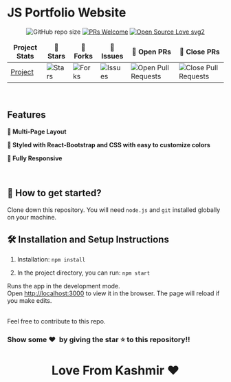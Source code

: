 # JS Portfolio Website



<div align="center">

![GitHub repo size](https://img.shields.io/github/repo-size/nayeem7866/portfolio?color=yellow)  [![PRs Welcome](https://img.shields.io/badge/PRs-welcome-brightgreen.svg?style=flat-square)](http://makeapullrequest.com) [![Open Source Love svg2](https://badges.frapsoft.com/os/v2/open-source.svg?v=103)](https://github.com/ellerbrock/open-source-badges/)
</div>

<table align="center">
    <thead align="center">
        <tr border: 1px;>
            <td><b>Project Stats</td>
            <td><b>🌟 Stars</b></td>
            <td><b>🍴 Forks</b></td>
            <td><b>🐛 Issues</b></td>
            <td><b>🔔 Open PRs</b></td>
            <td><b>🔕 Close PRs</b></td>
        </tr>
     </thead>
    <tbody>
         <tr>
            <td><a href="https://github.com/19sajib/portfolio"</a>Project</td>
            <td><img alt="Stars" src="https://img.shields.io/github/stars/nayeem7866/portfolio?style=flat&logo=github"/></td>
             <td><img alt="Forks" src="https://img.shields.io/github/forks/nayeem7866/portfolio?style=flat&logo=github"/></td>
            <td><img alt="Issues" src="https://img.shields.io/github/issues/nayeem7866/portfolio?style=flat&logo=github"/></td>
            <td><img alt="Open Pull Requests" src="https://img.shields.io/github/issues-pr/nayeem7866/portfolio?style=flat&logo=github"/></td>
           <td><img alt="Close Pull Requests" src="https://img.shields.io/github/issues-pr-closed/nayeem7866/portfolio?style=flat&color=critical&logo=github"/></td>
        </tr>
    </tbody>
</table>

<br/>

## Features

**📖 Multi-Page Layout**

**🎨 Styled with React-Bootstrap and CSS with easy to customize colors**

**📱 Fully Responsive**

<br />

## 🚀 How to get started?

Clone down this repository. You will need `node.js` and `git` installed globally on your machine.

## 🛠 Installation and Setup Instructions

1. Installation: `npm install`

2. In the project directory, you can run: `npm start`

Runs the app in the development mode.\
Open [http://localhost:3000](http://localhost:3000) to view it in the browser. 
The page will reload if you make edits.

<br />
Feel free to contribute to this repo.

### Show some ❤️&nbsp; by giving the star :star: to this repository!!
<h1 align=center> Love From Kashmir ❤️ </h1>
